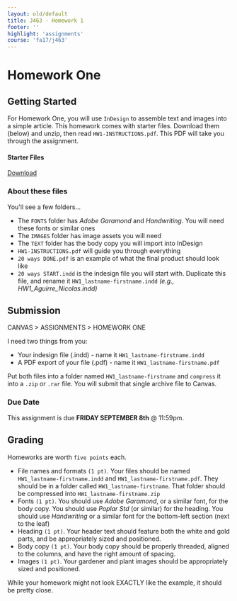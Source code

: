 ```yaml
---
layout: old/default
title: J463 - Homework 1
footer: ''
highlight: 'assignments'
course: 'fa17/j463'
---
```


# Homework One
## Getting Started
For Homework One, you will use `InDesign` to assemble text and images into a simple article. This homework comes with starter files. Download them (below) and unzip, then read `HW1-INSTRUCTIONS.pdf`. This PDF will take you through the assignment.

  <div class="card-block">
    <h4 class="card-title">Starter Files</h4>
    <!--<p class="card-text">Click below to download</p>-->
    <a href="hw1.zip" class="btn btn-primary" target="_blank">Download</a>
  </div>

### About these files
You'll see a few folders...

 * The `FONTS` folder has _Adobe Garamond_ and _Handwriting_. You will need these fonts or similar ones
 * The `IMAGES` folder has image assets you will need
 * The `TEXT` folder has the body copy you will import into InDesign
 * `HW1-INSTRUCTIONS.pdf` will guide you through everything
 * `20 ways DONE.pdf` is an example of what the final product should look like
 * `20 ways START.indd` is the indesign file you will start with. Duplicate this file, and rename it `HW1_lastname-firstname.indd` _(e.g., HW1_Aguirre_Nicolas.indd)_

## Submission
CANVAS > ASSIGNMENTS > HOMEWORK ONE

I need two things from you:

 * Your indesign file (.indd) - name it `HW1_lastname-firstname.indd`
 * A PDF export of your file (.pdf) - name it `HW1_lastname-firstname.pdf`

Put both files into a folder named `HW1_lastname-firstname` and `compress` it into a `.zip` or `.rar` file. You will submit that single archive file to Canvas.

### Due Date
This assignment is due __FRIDAY SEPTEMBER 8th__ @ 11:59pm.

## Grading
Homeworks are worth `five points` each.

 * File names and formats `(1 pt)`. Your files should be named `HW1_lastname-firstname.indd` and `HW1_lastname-firstname.pdf`. They should be in a folder called `HW1_lastname-firstname`. That folder should be compressed into `HW1_lastname-firstname.zip`
 * Fonts `(1 pt)`. You should use _Adobe Garamond_, or a similar font, for the body copy. You should use _Poplar Std_ (or similar) for the heading. You should use _Handwriting_ or a similar font for the bottom-left section (next to the leaf)
 * Heading `(1 pt)`. Your header text should feature both the white and gold parts, and be appropriately sized and positioned.
 * Body copy `(1 pt)`. Your body copy should be properly threaded, aligned to the columns, and have the right amount of spacing.
 * Images `(1 pt)`. Your gardener and plant images should be appropriately sized and positioned.

While your homework might not look EXACTLY like the example, it should be pretty close.
